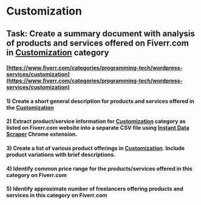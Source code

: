 # Customization
## Task: Create a summary document with analysis of products and services offered on Fiverr.com in [Customization](https://www.fiverr.com/categories/programming-tech/wordpress-services/customization) category
#### [https://www.fiverr.com/categories/programming-tech/wordpress-services/customization](https://www.fiverr.com/categories/programming-tech/wordpress-services/customization)
#### 1) Create a short general description for products and services offered in the [Customization](https://www.fiverr.com/categories/programming-tech/wordpress-services/customization)
#### 2) Extract product/service information for [Customization](https://www.fiverr.com/categories/programming-tech/wordpress-services/customization) category as listed on Fiverr.com website into a separate CSV file using [Instant Data Scraper](https://chrome.google.com/webstore/detail/instant-data-scraper/ofaokhiedipichpaobibbnahnkdoiiah) Chrome extension.
#### 3) Create a list of various product offerings in [Customization](https://www.fiverr.com/categories/programming-tech/wordpress-services/customization). Include product variations with brief descriptions.
#### 4) Identify common price range for the products/services offered in this category on Fiverr.com
#### 5) Identify approximate number of freelancers offering products and services in this category on Fiverr.com
